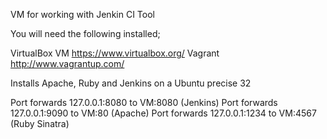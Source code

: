 VM for working with Jenkin CI Tool

You will need the following installed;

VirtualBox VM https://www.virtualbox.org/
Vagrant       http://www.vagrantup.com/

Installs Apache, Ruby and Jenkins on a Ubuntu precise 32 

Port forwards 127.0.0.1:8080 to VM:8080 (Jenkins)
Port forwards 127.0.0.1:9090 to VM:80	(Apache)
Port forwards 127.0.0.1:1234 to VM:4567 (Ruby Sinatra)


